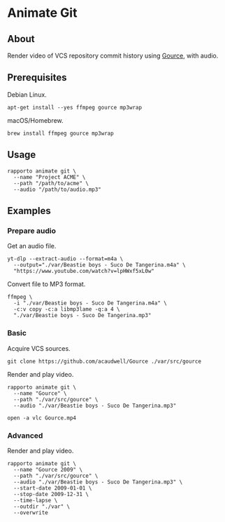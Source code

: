 # Animate Git

## About

Render video of VCS repository commit history using [Gource], with audio.

## Prerequisites

Debian Linux.
```shell
apt-get install --yes ffmpeg gource mp3wrap
```

macOS/Homebrew.
```shell
brew install ffmpeg gource mp3wrap
```

## Usage

```shell
rapporto animate git \
  --name "Project ACME" \
  --path "/path/to/acme" \
  --audio "/path/to/audio.mp3"
```

## Examples

### Prepare audio

Get an audio file.
```shell
yt-dlp --extract-audio --format=m4a \
  --output="./var/Beastie boys - Suco De Tangerina.m4a" \
  "https://www.youtube.com/watch?v=lpHWxf5xL0w"
```

Convert file to MP3 format.
```shell
ffmpeg \
  -i "./var/Beastie boys - Suco De Tangerina.m4a" \
  -c:v copy -c:a libmp3lame -q:a 4 \
  "./var/Beastie boys - Suco De Tangerina.mp3"
```

### Basic

Acquire VCS sources.
```shell
git clone https://github.com/acaudwell/Gource ./var/src/gource
```

Render and play video.
```shell
rapporto animate git \
  --name "Gource" \
  --path "./var/src/gource" \
  --audio "./var/Beastie boys - Suco De Tangerina.mp3"
```
```shell
open -a vlc Gource.mp4
```

### Advanced

Render and play video.
```shell
rapporto animate git \
  --name "Gource 2009" \
  --path "./var/src/gource" \
  --audio "./var/Beastie boys - Suco De Tangerina.mp3" \
  --start-date 2009-01-01 \
  --stop-date 2009-12-31 \
  --time-lapse \
  --outdir "./var" \
  --overwrite
```


[Gource]: https://github.com/acaudwell/Gource
